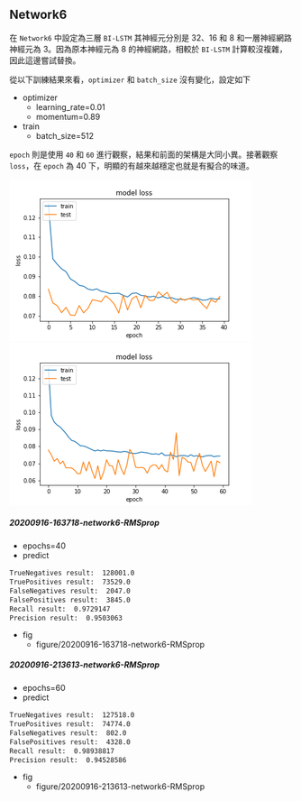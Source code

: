 ## Network6
在 `Network6` 中設定為三層 `BI-LSTM` 其神經元分別是 32、16 和 8 和一層神經網路神經元為 3。因為原本神經元為 8 的神經網路，相較於 `BI-LSTM` 計算較沒複雜，因此這邊嘗試替換。

從以下訓練結果來看，`optimizer` 和 `batch_size` 沒有變化，設定如下
- optimizer
    - learning_rate=0.01
    - momentum=0.89
- train
    - batch_size=512

`epoch` 則是使用 `40` 和 `60` 進行觀察，結果和前面的架構是大同小異。接著觀察 `loss`，在 `epoch` 為 40 下，明顯的有越來越穩定也就是有擬合的味道。

![](../figure/20200916-163718-network6-RMSprop/loss.png)
![](../figure/20200916-213613-network6-RMSprop/loss.png)

##### 20200916-163718-network6-RMSprop

- epochs=40
- predict
```
TrueNegatives result:  128001.0
TruePositives result:  73529.0
FalseNegatives result:  2047.0
FalsePositives result:  3845.0
Recall result:  0.9729147
Precision result:  0.9503063
```
- fig
    - figure/20200916-163718-network6-RMSprop

##### 20200916-213613-network6-RMSprop
- epochs=60
- predict
```
TrueNegatives result:  127518.0
TruePositives result:  74774.0
FalseNegatives result:  802.0
FalsePositives result:  4328.0
Recall result:  0.98938817
Precision result:  0.94528586
```
- fig
    - figure/20200916-213613-network6-RMSprop

